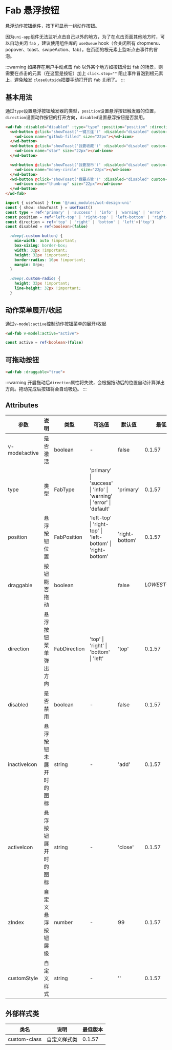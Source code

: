<frame/>

# Fab 悬浮按钮

悬浮动作按钮组件，按下可显示一组动作按钮。

因为`uni-app`组件无法监听点击自己以外的地方，为了在点击页面其他地方时，可以自动关闭 `fab` ，建议使用组件库的 `useQueue` hook（会关闭所有 dropmenu、popover、toast、swipeAction、fab），在页面的根元素上监听点击事件的冒泡。

:::warning
如果存在用户手动点击 `fab` 以外某个地方如按钮滑出 `fab` 的场景，则需要在点击的元素（在这里是按钮）加上 `click.stop=""` 阻止事件冒泡到根元素上，避免触发 `closeOutside`把要手动打开的 `fab` 关闭了。
:::


## 基本用法
通过`type`设置悬浮按钮触发器的类型，`position`设置悬浮按钮触发器的位置，`direction`设置动作按钮的打开方向，`disabled`设置悬浮按钮是否禁用。

```html
<wd-fab :disabled="disabled" :type="type" :position="position" :direction="direction">
  <wd-button @click="showToast('一键三连')" :disabled="disabled" custom-class="custom-button" type="primary" round>
    <wd-icon name="github-filled" size="22px"></wd-icon>
  </wd-button>
  <wd-button @click="showToast('我要收藏')" :disabled="disabled" custom-class="custom-button" type="success" round>
    <wd-icon name="star" size="22px"></wd-icon>
  </wd-button>

  <wd-button @click="showToast('我要投币')" :disabled="disabled" custom-class="custom-button" type="error" round>
    <wd-icon name="money-circle" size="22px"></wd-icon>
  </wd-button>
  <wd-button @click="showToast('我要点赞')" :disabled="disabled" custom-class="custom-button" type="warning" round>
    <wd-icon name="thumb-up" size="22px"></wd-icon>
  </wd-button>
</wd-fab>
```
```ts
import { useToast } from '@/uni_modules/wot-design-uni'
const { show: showToast } = useToast()
const type = ref<'primary' | 'success' | 'info' | 'warning' | 'error' | 'default'>('primary')
const position = ref<'left-top' | 'right-top' | 'left-bottom' | 'right-bottom'>('left-bottom')
const direction = ref<'top' | 'right' | 'bottom' | 'left'>('top')
const disabled = ref<boolean>(false)
```
```scss
  :deep(.custom-button) {
    min-width: auto !important;
    box-sizing: border-box;
    width: 32px !important;
    height: 32px !important;
    border-radius: 16px !important;
    margin: 8rpx;
  }

  :deep(.custom-radio) {
    height: 32px !important;
    line-height: 32px !important;
  }
```

## 动作菜单展开/收起

通过`v-model:active`控制动作按钮菜单的展开/收起
```html 
<wd-fab v-model:active="active">
```
```ts
const active = ref<boolean>(false)

```

## 可拖动按钮
```html
<wd-fab :draggable="true">
```

:::warning
开启拖动后`direction`属性将失效，会根据拖动后的位置自动计算弹出方向。拖动完成后按钮将会自动吸边。
:::

## Attributes

| 参数           | 说明                   | 类型         | 可选值                                                                                    | 默认值         | 最低版本         |
| -------------- | ---------------------- | ------------ | ----------------------------------------------------------------------------------------- | -------------- | ---------------- |
| v-model:active | 是否激活               | boolean      | -                                                                                         | false          | 0.1.57           |
| type           | 类型                   | FabType      | 'primary' &#124; 'success' &#124; 'info' &#124; 'warning' &#124; 'error' &#124; 'default' | 'primary'      | 0.1.57           |
| position       | 悬浮按钮位置           | FabPosition  | 'left-top' &#124; 'right-top' &#124; 'left-bottom' &#124; 'right-bottom'                  | 'right-bottom' | 0.1.57           |
| draggable      | 按钮能否拖动           | boolean      |                                                                                           | false          | $LOWEST_VERSION$ |
| direction      | 悬浮按钮菜单弹出方向   | FabDirection | 'top' &#124; 'right' &#124; 'bottom' &#124; 'left'                                        | 'top'          | 0.1.57           |
| disabled       | 是否禁用               | boolean      | -                                                                                         | false          | 0.1.57           |
| inactiveIcon   | 悬浮按钮未展开时的图标 | string       | -                                                                                         | 'add'          | 0.1.57           |
| activeIcon     | 悬浮按钮展开时的图标   | string       | -                                                                                         | 'close'        | 0.1.57           |
| zIndex         | 自定义悬浮按钮层级     | number       | -                                                                                         | 99             | 0.1.57           |
| customStyle    | 自定义样式             | string       | -                                                                                         | ''             | 0.1.57           |

## 外部样式类

| 类名         | 说明         | 最低版本 |
| ------------ | ------------ | -------- |
| custom-class | 自定义样式类 | 0.1.57   |
